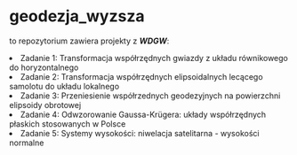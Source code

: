 # geodezja_wyzsza
to repozytorium zawiera projekty z <i><b>WDGW</b></i>:
<li>Zadanie 1: Transformacja współrzędnych gwiazdy z układu równikowego do horyzontalnego</li>
<li>Zadanie 2: Transformacja współrzędnych elipsoidalnych lecącego samolotu do układu lokalnego</li>
<li>Zadanie 3: Przeniesienie współrzednych geodezyjnych na powierzchni elipsoidy obrotowej</li>
<li>Zadanie 4: Odwzorowanie Gaussa-Krügera: układy współrzędnych płaskich stosowanych w Polsce</li>
<li>Zadanie 5: Systemy wysokości: niwelacja satelitarna - wysokości normalne</li>
